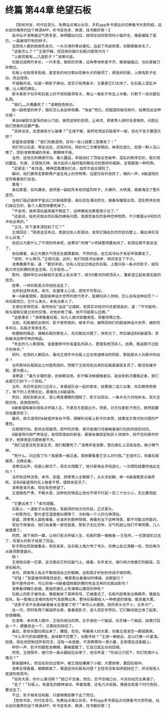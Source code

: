 # 终篇 第44章 绝望石板
        【告知书友，时代在变化，免费站点难以长存，手机app多书源站点切换看书大势所趋，站长给你推荐的这个换源APP，听书音色多、换源、找书都好使！】
       高冷仙子凌寒最近气质多变，继明媚灿烂后，她现在如同受惊的小猫炸毛，像是被踩了尾巴，一副被惊吓到的样子。
       当其他人看到她面色发白，一头光滑的青丝蓬松，且起了鸡皮疙瘩，也都跟着发毛了。
       “这是怎么了？”王煊不解，挖回来的破烂石板问题很大吗？
       “上面究竟有……几道影子？”凌寒问道。
       石板也就两尺多长，一尺多宽，破损的厉害，边角等地参差不齐，像是磕碰过，也似是被刀斧劈过。
       石板上也有很多裂缝，甚至有的地方都出现拳头大的破洞了，很诡异的是，上面有影子在动，而且很快。
       不细看的话，似是一群影子挣动，其实只有两条半，主要是它们太快了，在石板上混乱冲撞，让人眼花缭乱。
       那半条影子似乎和石板上的不规则破洞有关，竟让一条影子失去上半截，只剩下一双长腿在乱跑。
       “我们……大概要死了！”凌寒脸色煞白。
       她一副绝望的样子，暗叹怎么会这样倒霉，“淘金”而已，挖掘道则秘石碎片，结果挖出这种灾祸！
       来自6破寂灭道场的核心门徒，居然这样的悲观，让卓月、顾青等人顿时毛骨悚然，问题比他们想象的还要严重。
       “具体说说，这里面有什么破事？”王煊不解，虽然觉得这石板很不一般，但也不至于要团灭吧？
       安盛急促提醒：“我们先撤退吧，巨坑一会儿就要二度爆发了！”
       他们可以后退，等在远处，还有时间，待巨坑二次爆发期后，再来捡造化，但是一群人没心情了，受到凌寒情绪的传染，都精神不振。
       当然，这地方的确很可怕，毒火蔓延，早就烧红了顶级五色秘甲，混乱的秩序交织，毁灭规则蔓延，伤身，又侵蚀元神，强大如异人每时每刻都在对抗致命的威胁，全程都是一种煎熬。
       “赶紧走！”卓月道，精神层面遭到打击，自然不适合探险了。
       瞬间，他们裹带走那群黑户留在地上的奇物等，这是仅有的收获了，嗖的一声，6破道场的宝舟载着他们远去。
       轰隆！
       身后那里，巨坑爆发，居然是一副前所未有的猛烈样子，大爆炸，大喷涌，直接淹没了整片虚空。
       当他们临近彼岸宇宙出口大裂缝那里，身后还在涌动奇光，接着有耀斑出现，混乱秩序在他们身后交织，每个人都觉得要死掉了。
       “不会吧，彼岸深处越来越不稳定了，这种爆发也算是很少见了。”
       “还是说，轻舟兄取出的石板的确有问题，我感觉身后的各种恐怖物质，不少都是从9号巨坑冲击出来的。”
       “王兄，你下潜多深找到了它？”
       王煊回应：“刚进去没多远，我就见到人影晃动，发现它插在巨坑的岩石壁上，薅出来后没什么异常。”
       他还以为是什么了不得的传承呢，结果将“热情”小师妹整得要自闭了，到现在都不爱说话了。
       他估摸着，自己大魔头气场还在震慑着她，不然的话，这位高冷仙子肯定早就爆发了。
       “说吧，什么情况。”王煊问道，此时，他们彻底冲出彼岸，相对安全了不少。
       凌寒委靡不振，道：“数百年前，也有人挖出过相近的石板，上面只有一条半的影子，就将我大师兄折腾的死去活来，几乎毙命……”
       那时，熠辉早已从6破寂灭圣莲上走出来了，成为9重天的绝顶异人，重新竖立起有我无敌的信念。
       结果，一块石板差点将他给送走了。
       当听到这种消息，卓月、安盛等人心惊，感觉不可思议。
       单一6破者熠辉，是超级神话大世界的绝代奇才，能横扫异人领域，怎么会有这种经历？一块石板而已，它什么来头，未免太瘆人了。
       王煊也觉得荒谬，虽然他也“送走”过熠辉，但其实对他评价还是很高的，道：“不可能吧，我与熠辉兄是过命的交情，对他非常了解，他不可能那么拉胯。”
       “这是事实！”凌寒看着石板，如凡人面对妖魔鬼怪，带着惊惧之色。
       当初，石板被挖出来时，影子是死寂的，根本不动，被带回他们的超级神话大世界，被研究多年后，石板才渐渐复苏。
       依据她的细述，接触石板的那些人，先后都出问题了，快死光了，而后被送到6破道场，求助解决这种可怖的物品。
       “死去的几人都很强，皆是散修中负有盛名的异人，更是有绝顶异人，结果，都逃脱不过影子的抹杀。”
       顿时，在场的人都回头，看向王煊手中石板上正在快速移动的阴影，那就是杀人石板中的凶手？
       当年那块石板刚出土时是死寂的，而眼下王轻舟挖出来的石板直接就复苏了，都没有缓冲期，更为慑人。
       凌寒道：“最为关键的是，扔掉都没用，影子解决掉接触者后，就会轮到次要接近者，我们会是它们的下一个目标。”
       当年，先后死去的几位异人，本是组队在一起的挚友，结果接二连三出事，先后都快死绝了，剩下的人恐惧无比，直接找上6破道场。
       然后，就轮到新出关、信心再度爆棚的熠辉了，影子出现后，一条半合力对他夹击，双方全程对攻，高效而惨烈。
       6破者熠辉被杀得有点怀疑人生，不是双方差距过大，而是，对方仅是影子而已，居然就要将他要弄死了。
       最终，寂灭道场的6破祖师亲自干预，想解析石板上影子的本质，结果这才意识到问题的严重性。
       石板很可怕，若非出现破洞，损坏的厉害，或许能强行将接触者强行拉到同级别对抗。
       6破道场内部严肃验证，发现刚渡劫的新圣，直接会被锁定到异人领域中，挡不住石板中的影子，老牌真圣问题倒是不大。
       “我们这里没有至高生灵，我们都要死了。”凌寒声音发颤，莹白面孔上没有血色，缺少精气神。
       “死什么，问过我了吗？我是第一接近者，我倒要看看它怎么对付我。”王煊开口，拎着石板摆弄，左瞧右看。
       凌寒没出声，但是心都凉了，现实太残酷了，她只是来此寻找造化，一次探险就要终结此生吗？！
       当听到这种消息，卓月、安盛、顾青等人全都麻了，从头凉到脚，单一6破者都差点被弄死，没有6破道场的无上强者干预，熠辉肯定凉了。
       凌寒是亲历者，现在有些绝望了。
       王煊面色严肃，不敢大意，这种危险物品让他也不得不打起一百二十分小心，无比重视起来。
       “它要出来了！”卓月提醒。
       石板上，一道影子从受损处，有破洞的地方向外钻，正式冒头。
       一刹那而已，整片虚空温度都似骤降了，冷到每一个人的元神深处。
       安盛、顾青等人面色难看，任谁听到那种隐情，再看到当下这种场景，都不可能淡然面对。
       现在不用谁说，他们自身第一感觉就是，那影子无比恐怖，仅气机就让他们不寒而栗，几人被震慑了。
       然而，接下来的一幕，让他们有点怀疑人生，石板的第一接触者——王轻舟，一巴掌就抡过去了，将冒头的影子给扇了回去。
       影子刚出现就被重击，有些发呆，在石板上用力甩了甩头，仿佛让自己清醒一些，而后再次从破洞那里露头。
       啪！
       王煊依旧是一巴掌，这次扇在它的后脑勺上，接着，右手发光，强行用力按着它的脑袋，压进石板内。
       卓月、顾青等人有点不敢相信自己的眼睛，这和刚才听到的传闻不相符啊。
       “好猛！”安盛被惊得瞠目结舌，嘴里表达着激动的情绪，这都能行？
       那不是传说中，可以将单一6破者熠辉都折腾的死去活来的石板凶影吗？
       凌寒看得瞳孔收缩，美丽的面孔上写满难以置信的神色？
       石板上的影子被攻击，像是触发了某种信号，它被激活了，石板内部竟发出嘶嘶声，像是在低吼，有一股难以言喻的危险气息蒸腾出来，整块石板都给人一种绝望的情绪，散发着大雾。
       “这影子该不会是6破者被关在里面了吧？”卓月心头震撼，她的来头也不小，见多识广。
       这一次，同时有两个脑袋挤出来，看着是影子，进入现实世界后，它们瞬间就立体了起来，但很模糊。
       在凌寒、卓月等人眼中，王轻舟相当的莽，左手按住一个脑袋，右手捶一个脑袋，结果打回去一个，硬塞进去一个，又都给封挡住了。
       最后，那双长腿也探出来了，朦胧，危险，带着瘆人的大雾，向着王煊凌空一脚就踢来。
       “什么年代的孤魂野鬼，身体都不完整了，也敢作妖？”王煊一拳砸出，足以打爆一片星海，但是，现在他控制住所有符文，没有一丝逸散，不浪费哪怕一滴力量，全部落在这条腿上。
       砰的一声，影子的腿愈发模糊，要被震散了，它自己就主动向回缩。
       然而，王煊探手，强行将一条长腿给拉出来了，他冷声道：“你自己介绍下，你们究竟什么情况？”
       那条腿挣扎，而后在较劲过程中，被王煊给攥爆了小腿，大雾倒卷，重回石板中。
       凌寒全程看着，眼睛都直了，难道这块石板有问题？王轻舟没有血拼就挡住了，并没有陷入绝望的死局中。
       “轻舟大哥，你什么情况啊？”她口干舌燥，然后，忍不住咽口水，今天的经历太离谱了。
       “走了！”石板上，有莫名的精神波动，带着落寞，还有几许孤独，像是在和某个时代告别，要远去了。
       不过，影子根本没有散，只是稍微安静下去了而已。
       【告知书友，时代在变化，免费站点难以长存，手机app多书源站点切换看书大势所趋，站长给你推荐的这个换源APP，听书音色多、换源、找书都好使！】